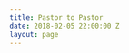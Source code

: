 ```yaml
---
title: Pastor to Pastor
date: 2018-02-05 22:00:00 Z
layout: page
---
```


<script type="text/javascript" src="https://masters.formstack.com/forms/js.php/shepherdsconferencebreakfast"></script>
